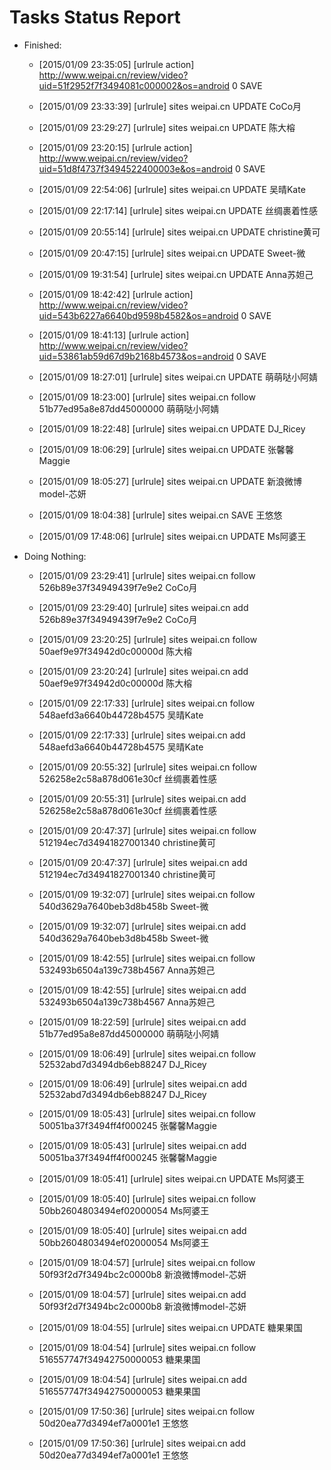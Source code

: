 Tasks Status Report
============

* Finished:
    * [2015/01/09 23:35:05] [urlrule action] http://www.weipai.cn/review/video?uid=51f2952f7f3494081c000002&os=android 0 SAVE
    * [2015/01/09 23:33:39] [urlrule] sites weipai.cn UPDATE CoCo月

    * [2015/01/09 23:29:27] [urlrule] sites weipai.cn UPDATE 陈大榕

    * [2015/01/09 23:20:15] [urlrule action] http://www.weipai.cn/review/video?uid=51d8f4737f3494522400003e&os=android 0 SAVE
    * [2015/01/09 22:54:06] [urlrule] sites weipai.cn UPDATE 吴晴Kate

    * [2015/01/09 22:17:14] [urlrule] sites weipai.cn UPDATE 丝绸裹着性感

    * [2015/01/09 20:55:14] [urlrule] sites weipai.cn UPDATE christine黄可

    * [2015/01/09 20:47:15] [urlrule] sites weipai.cn UPDATE Sweet-微

    * [2015/01/09 19:31:54] [urlrule] sites weipai.cn UPDATE Anna苏妲己

    * [2015/01/09 18:42:42] [urlrule action] http://www.weipai.cn/review/video?uid=543b6227a6640bd9598b4582&os=android 0 SAVE
    * [2015/01/09 18:41:13] [urlrule action] http://www.weipai.cn/review/video?uid=53861ab59d67d9b2168b4573&os=android 0 SAVE
    * [2015/01/09 18:27:01] [urlrule] sites weipai.cn UPDATE 萌萌哒小阿婧

    * [2015/01/09 18:23:00] [urlrule] sites weipai.cn follow 51b77ed95a8e87dd45000000 萌萌哒小阿婧

    * [2015/01/09 18:22:48] [urlrule] sites weipai.cn UPDATE DJ_Ricey

    * [2015/01/09 18:06:29] [urlrule] sites weipai.cn UPDATE 张馨馨Maggie

    * [2015/01/09 18:05:27] [urlrule] sites weipai.cn UPDATE 新浪微博model-芯妍

    * [2015/01/09 18:04:38] [urlrule] sites weipai.cn SAVE 王悠悠
    * [2015/01/09 17:48:06] [urlrule] sites weipai.cn UPDATE Ms阿婆王
* Doing Nothing:
    * [2015/01/09 23:29:41] [urlrule] sites weipai.cn follow 526b89e37f34949439f7e9e2 CoCo月

    * [2015/01/09 23:29:40] [urlrule] sites weipai.cn add 526b89e37f34949439f7e9e2 CoCo月

    * [2015/01/09 23:20:25] [urlrule] sites weipai.cn follow 50aef9e97f34942d0c00000d 陈大榕

    * [2015/01/09 23:20:24] [urlrule] sites weipai.cn add 50aef9e97f34942d0c00000d 陈大榕

    * [2015/01/09 22:17:33] [urlrule] sites weipai.cn follow 548aefd3a6640b44728b4575 吴晴Kate

    * [2015/01/09 22:17:33] [urlrule] sites weipai.cn add 548aefd3a6640b44728b4575 吴晴Kate

    * [2015/01/09 20:55:32] [urlrule] sites weipai.cn follow 526258e2c58a878d061e30cf 丝绸裹着性感

    * [2015/01/09 20:55:31] [urlrule] sites weipai.cn add 526258e2c58a878d061e30cf 丝绸裹着性感

    * [2015/01/09 20:47:37] [urlrule] sites weipai.cn follow 512194ec7d34941827001340 christine黄可

    * [2015/01/09 20:47:37] [urlrule] sites weipai.cn add 512194ec7d34941827001340 christine黄可

    * [2015/01/09 19:32:07] [urlrule] sites weipai.cn follow 540d3629a7640beb3d8b458b Sweet-微

    * [2015/01/09 19:32:07] [urlrule] sites weipai.cn add 540d3629a7640beb3d8b458b Sweet-微

    * [2015/01/09 18:42:55] [urlrule] sites weipai.cn follow 532493b6504a139c738b4567 Anna苏妲己

    * [2015/01/09 18:42:55] [urlrule] sites weipai.cn add 532493b6504a139c738b4567 Anna苏妲己

    * [2015/01/09 18:22:59] [urlrule] sites weipai.cn add 51b77ed95a8e87dd45000000 萌萌哒小阿婧

    * [2015/01/09 18:06:49] [urlrule] sites weipai.cn follow 52532abd7d3494db6eb88247 DJ_Ricey

    * [2015/01/09 18:06:49] [urlrule] sites weipai.cn add 52532abd7d3494db6eb88247 DJ_Ricey

    * [2015/01/09 18:05:43] [urlrule] sites weipai.cn follow 50051ba37f3494ff4f000245 张馨馨Maggie

    * [2015/01/09 18:05:43] [urlrule] sites weipai.cn add 50051ba37f3494ff4f000245 张馨馨Maggie

    * [2015/01/09 18:05:41] [urlrule] sites weipai.cn UPDATE Ms阿婆王

    * [2015/01/09 18:05:40] [urlrule] sites weipai.cn follow 50bb2604803494ef02000054 Ms阿婆王

    * [2015/01/09 18:05:40] [urlrule] sites weipai.cn add 50bb2604803494ef02000054 Ms阿婆王

    * [2015/01/09 18:04:57] [urlrule] sites weipai.cn follow 50f93f2d7f3494bc2c0000b8 新浪微博model-芯妍

    * [2015/01/09 18:04:57] [urlrule] sites weipai.cn add 50f93f2d7f3494bc2c0000b8 新浪微博model-芯妍

    * [2015/01/09 18:04:55] [urlrule] sites weipai.cn UPDATE 糖果果国

    * [2015/01/09 18:04:54] [urlrule] sites weipai.cn follow 516557747f34942750000053 糖果果国

    * [2015/01/09 18:04:54] [urlrule] sites weipai.cn add 516557747f34942750000053 糖果果国

    * [2015/01/09 17:50:36] [urlrule] sites weipai.cn follow 50d20ea77d3494ef7a0001e1 王悠悠
    * [2015/01/09 17:50:36] [urlrule] sites weipai.cn add 50d20ea77d3494ef7a0001e1 王悠悠
